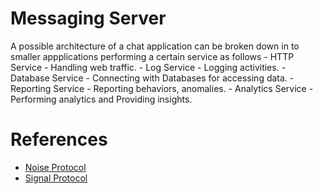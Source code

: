 # Messaging Server

A possible architecture of a chat application can be broken down in to smaller appplications performing a certain service as follows
    - HTTP Service - Handling web traffic.
    - Log Service - Logging activities.
    - Database Service - Connecting with Databases for accessing data.
    - Reporting Service - Reporting behaviors, anomalies.
    - Analytics Service - Performing analytics and Providing insights.

# References
- [Noise Protocol](http://www.noiseprotocol.org/noise.html)
- [Signal Protocol](https://www.youtube.com/watch?v=ceGTgqypwnQ&ab_channel=DavidWong)